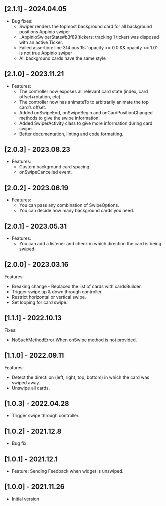 ## [2.1.1] - 2024.04.05
* Bug fixes:
  - Swiper renders the topmost background card for all background positions Appinio swiper
  - _AppinioSwiperState#b3f89(tickers: tracking 1 ticker) was disposed with an active Ticker.
  - Failed assertion: line 314 pos 15: 'opacity >= 0.0 && opacity <= 1.0': is not true Appinio swiper
  - All background cards have the same style

## [2.1.0] - 2023.11.21
* Features:
  - The controller now exposes all relevant card state (index, card offset+rotation, etc).
  - The controller now has animateTo to arbitrarily animate the top card’s offset.
  - Added onSwipeEnd, onSwipeBegin and onCardPositionChanged methods to give the swipe information.
  - Added SwiperActivity class to give more information during card swipe.
  - Better documentation, linting and code formatting.

## [2.0.3] - 2023.08.23
* Features:
    - Custom background card spacing.
    - onSwipeCancelled event.



## [2.0.2] - 2023.06.19
* Features:
    - You can pass any combination of SwipeOptions.
    - You can decide how many background cards you need.


## [2.0.1] - 2023.05.31

* Features:
    - You can add a listener and check in which direction the card is being swiped.


## [2.0.0] - 2023.03.16

Features:
* Breaking change - Replaced the list of cards with cardsBuilder.
* Trigger swipe up & down through controller.
* Restrict horizontal or vertical swipe.
* Set looping for card swipe.
 
## [1.1.1] - 2022.10.13

Fixes:
* NoSuchMethodError When onSwipe method is not provided.

## [1.1.0] - 2022.09.11

Features:
* Detect the directi on (left, right, top, bottom) in which the card was swiped away.
* Unswipe all cards.

## [1.0.3] - 2022.04.28

* Trigger swipe through controller.

## [1.0.2] - 2021.12.8

* Bug fix.

## [1.0.1] - 2021.12.1

* Feature: Sending Feedback when widget is unswiped.

## [1.0.0] - 2021.11.26

* Initial version 
